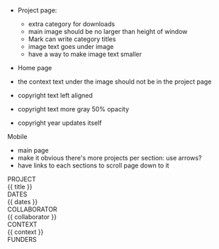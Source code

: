 - Project page:
  - extra category for downloads
  - main image should be no larger than height of window
  - Mark can write category titles 
  - image text goes under image
  - have a way to make image text smaller

- Home page
 - the context text under the image should not be in the project page
 - copyright text left aligned 
 - copyright text more gray 50% opacity
 - copyright year updates itself

 Mobile 
  - main page
   - make it obvious there's more projects per section: use arrows?
   - have links to each sections to scroll page down to it

 <card class="project-details-container">
                        <div class="project-details project-details-title" >PROJECT</div>
                        <div class="project-details project-details-content" >{{ title }}</div>
                    </card>
                    <card class="project-details-container">
                        <div class="project-details project-details-title" >DATES</div>
                        <div class="project-details project-details-content" >{{ dates }}</div>
                    </card>                               
                    <card class="project-details-container">
                        <div class="project-details project-details-title" >COLLABORATOR</div>
                        <div class="project-details project-details-content" >{{ collaborator }}</div>
                    </card>                             
                    <card class="project-details-container">
                        <div class="project-details project-details-title" >CONTEXT</div>
                        <div class="project-details project-details-content" >{{ context }}</div>
                    </card>                             
                    <card class="project-details-container">
                        <div class="project-details project-details-title" >FUNDERS</div>
                        <div class="project-details project-details-content" > </div>
                    </card>